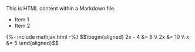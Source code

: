   <div>
        <p>This is HTML content within a Markdown file.</p>
        <ul>
            <li>Item 1</li>
            <li>Item 2</li>
        </ul>
    </div>
{%- include mathjax.html -%}
$$\begin{aligned} 2x - 4 &= 6 \\ 2x &= 10 \\ x &= 5 \end{aligned}$$
